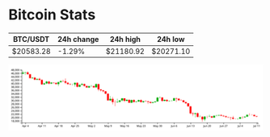 # Bitcoin Stats

BTC/USDT|24h change|24h high|24h low|
|---|---|---|---|
|$20583.28|-1.29%|$21180.92|$20271.10|

<img src="./chart.svg">
